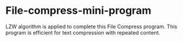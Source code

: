 # File-compress-mini-program
LZW algorithm is applied to complete this File Compress program.
This program is efficient for text compression with repeated content.
